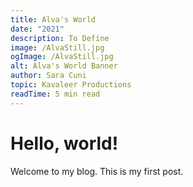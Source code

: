 ```yaml
---
title: Alva's World
date: "2021"
description: To Define
image: /AlvaStill.jpg
ogImage: /AlvaStill.jpg
alt: Alva's World Banner
author: Sara Cuni
topic: Kavaleer Productions
readTime: 5 min read
---
```


# Hello, world!

Welcome to my blog. This is my first post.
